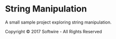# String Manipulation

A small sample project exploring string manipulation.

Copyright © 2017 Softwire - All Rights Reserved
